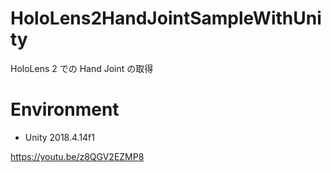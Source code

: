 # HoloLens2HandJointSampleWithUnity
HoloLens 2 での Hand Joint の取得

# Environment
- Unity 2018.4.14f1

https://youtu.be/z8QGV2EZMP8
